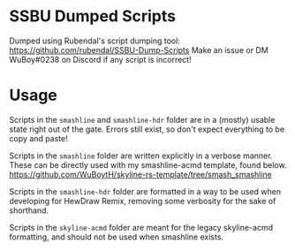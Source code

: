 # SSBU Dumped Scripts
Dumped using Rubendal's script dumping tool: https://github.com/rubendal/SSBU-Dump-Scripts
Make an issue or DM WuBoy#0238 on Discord if any script is incorrect!

# Usage
Scripts in the `smashline` and `smashline-hdr` folder are in a (mostly) usable state right out of the gate.
Errors still exist, so don't expect everything to be copy and paste!

Scripts in the `smashline` folder are written explicitly in a verbose manner.
These can be directly used with my smashline-acmd template, found below.
https://github.com/WuBoytH/skyline-rs-template/tree/smash_smashline

Scripts in the `smashline-hdr` folder are formatted in a way to be used when
developing for HewDraw Remix, removing some verbosity for the sake of shorthand.

Scripts in the `skyline-acmd` folder are meant for the legacy skyline-acmd formatting,
and should not be used when smashline exists.